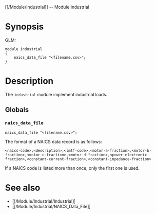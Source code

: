 [[/Module/Industrial]] -- Module industrial

# Synopsis

GLM:

~~~
module industrial 
{
	naics_data_file "<filename.csv>";
}
~~~

# Description

The `industrial` module implement industrial loads.

## Globals

### `naics_data_file`
~~~
naics_data_file "<filename.csv>";
~~~

The format of a NAICS data record is as follows:
~~~
<naics-code>,<description>,<lmtf-code>,<motor-a-fraction>,<motor-b-fraction>,<motor-c-fraction>,<motor-d-fraction>,<power-electronic-fraction>,<constant-current-fraction>,<constant-impedance-fraction>
~~~

If a NAICS code is listed more than once, only the first one is used.

# See also

* [[/Module/Industrial/Industrial]]
* [[/Module/Industrial/NAICS_Data_File]]

